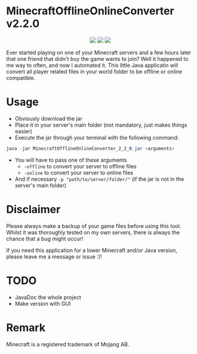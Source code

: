 # MinecraftOfflineOnlineConverter v2.2.0
<p align="center">
  <img src="https://img.shields.io/badge/version-2.2.0-blue">
  <img src="https://img.shields.io/badge/minecraft-1.17.1-green">
  <img src="https://img.shields.io/badge/java-16.0.1-red">
</p>

Ever started playing on one of your Minecraft servers and a few hours later that one friend that didn't buy the game wants to join?
Well it happened to me way to often, and now I automated it.
This little Java applicatin will convert all player related files in your world folder to be offline or online compatible.

# Usage

- Obviously download the jar
- Place it in your server's main folder (not mandatory, just makes things easier)
- Execute the jar through your terminal with the following command:
```java
java -jar MinecraftOfflineOnlineConverter_2_2_0.jar <arguments>
```
- You will have to pass one of these arguments
  - `-offline` to convert your server to offline files
  - `-online` to convert your server to online files
- And if necessary `-p "path/to/server/folder/"` (if the jar is not in the server's main folder)

# Disclaimer

Please always make a backup of your game files before using this tool.
Whilst it was thoroughly tested on my own servers, there is always the chance that a bug might occur!

If you need this application for a lower Minecraft and/or Java version, please leave me a message or issue :)!

# TODO

- JavaDoc the whole project
- Make version with GUI

# Remark

Minecraft is a registered trademark of Mojang AB.
